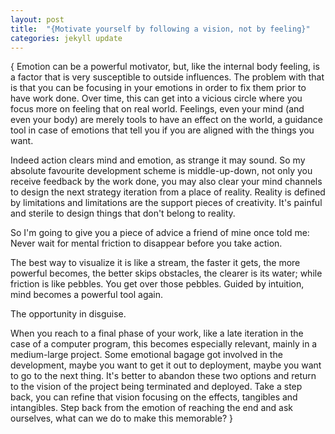 ```yaml
---
layout: post
title:  "{Motivate yourself by following a vision, not by feeling}"
categories: jekyll update
---
```

{
Emotion can be a powerful motivator, but, like the internal body feeling, is a factor that is very susceptible to outside influences. The problem with that is that you can be focusing in your emotions in order to fix them prior to have work done. Over time, this can get into a vicious circle where you focus more on feeling that on real world. Feelings, even your mind (and even your body) are merely tools to have an effect on the world, a guidance tool in case of emotions that tell you if you are aligned with the things you want.

Indeed action clears mind and emotion, as strange it may sound. So my absolute favourite development scheme is middle-up-down, not only you receive feedback by the work done, you may also clear your mind channels to design the next strategy iteration from a place of reality. Reality is defined by limitations and limitations are the support pieces of creativity. It's painful and sterile to design things that don't belong to reality.

So I'm going to give you a piece of advice a friend of mine once told me: Never wait for mental friction to disappear before you take action.

The best way to visualize it is like a stream, the faster it gets, the more powerful becomes, the better skips obstacles, the clearer is its water; while friction is like pebbles. You get over those pebbles. Guided by intuition, mind becomes a powerful tool again.

The opportunity in disguise.

When you reach to a final phase of your work, like a late iteration in the case of a computer program, this becomes especially relevant, mainly in a medium-large project. Some emotional bagage got involved in the development, maybe you want to get it out to deployment, maybe you want to go to the next thing. It's better to abandon these two options and return to the vision of the project being terminated and deployed. Take a step back, you can refine that vision focusing on the effects, tangibles and intangibles. Step back from the emotion of reaching the end and ask ourselves, what can we do to make this memorable?
}